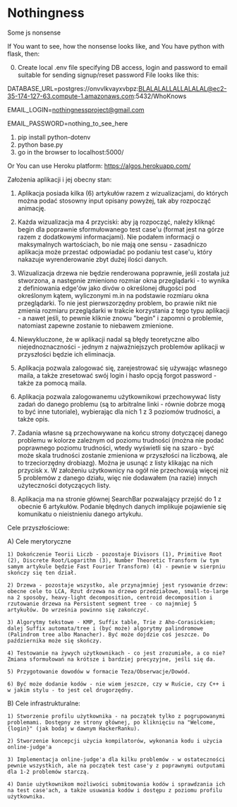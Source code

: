 # Nothingness
Some js nonsense

If You want to see, how the nonsense looks like, and You have python with flask, then:

0) Create local .env file specifying DB access, login and password to email suitable for sending signup/reset password
File looks like this:

DATABASE_URL=postgres://onvvlkvayxvbpz:BLALALALLALLALALAL@ec2-35-174-127-63.compute-1.amazonaws.com:5432/WhoKnows

EMAIL_LOGIN=nothingnessproject@gmail.com

EMAIL_PASSWORD=nothing_to_see_here

1) pip install python-dotenv
2) python base.py
3) go in the browser to localhost:5000/

Or You can use Heroku platform: https://algos.herokuapp.com/


Założenia aplikacji i jej obecny stan:
1) Aplikacja posiada kilka (6) artykułów razem z wizualizacjami, do których można podać stosowny input opisany powyżej, tak aby rozpocząć animację.
2) Każda wizualizacja ma 4 przyciski: aby ją rozpocząć, należy kliknąć begin dla poprawnie sformułowanego test case'u (format jest na górze razem z dodatkowymi informacjami). Nie podałem informacji o maksymalnych wartościach, bo nie mają one sensu - zasadniczo aplikacja może przestać odpowiadać po podaniu test case'u, który nakazuje wyrenderowanie zbyt dużej ilości danych.
3) Wizualizacja drzewa nie będzie renderowana poprawnie, jeśli została już stworzona, a następnie zmieniono rozmiar okna przeglądarki - to wynika z definiowania edge'ów jako divów o określonej długości pod określonym kątem, wyliczonymi m.in na podstawie rozmiaru okna przeglądarki. To nie jest pierwszorzędny problem, bo prawie nikt nie zmienia rozmiaru przeglądarki w trakcie korzystania z tego typu aplikacji - a nawet jeśli, to pewnie kliknie znowu "begin" i zapomni o problemie, natomiast zapewne zostanie to niebawem zmienione.
4) Niewykluczone, że w aplikacji nadal są błędy teoretyczne albo niejednoznaczności - jednym z najważniejszych problemów aplikacji w przyszłości będzie ich eliminacja.

5) Aplikacja pozwala zalogować się, zarejestrować się używając własnego maila, a także zresetować swój login i hasło opcją forgot password - także za pomocą maila.
6) Aplikacja pozwala zalogowanemu użytkownikowi przechowywać listy zadań do danego problemu (są to arbitralne linki - równie dobrze mogą to być inne tutoriale), wybierając dla nich 1 z 3 poziomów trudności, a także opis.
7) Zadania własne są przechowywane na końcu strony dotyczącej danego problemu w kolorze zależnym od poziomu trudności (można nie podać poprawnego poziomu trudności, wtedy wyświetli się na szaro - być może skala trudności zostanie zmieniona w przyszłości na liczbową, ale to trzeciorzędny drobiazg). Można je usunąć z listy klikając na nich przycisk x. W założeniu użytkownicy na ogół nie przechowują więcej niż 5 problemów z danego działu, więc nie dodawałem (na razie) innych użyteczności dotyczących listy.
8) Aplikacja ma na stronie głównej SearchBar pozwalający przejść do 1 z obecnie 6 artykułów. Podanie błędnych danych implikuje pojawienie się komunikatu o nieistnieniu danego artykułu.




Cele przyszłościowe:

A) Cele merytoryczne

	1) Dokończenie Teorii Liczb - pozostaje Divisors (1), Primitive Root (2), Discrete Root/Logarithm (3), Number Theoretic Transform (w tym samym artykule będzie Fast Fourier Transform) (4) - pewnie w sierpniu skończy się ten dział.

	2) Drzewa - pozostaje wszystko, ale przynajmniej jest rysowanie drzew: obecne cele to LCA, Rzut drzewa na drzewo przedziałowe, small-to-large na 2 sposoby, heavy-light decomposition, centroid decomposition i rzutowanie drzewa na Persistent segment tree - co najmniej 5 artykułów. Do września powinno się zakończyć.

	3) Algorytmy tekstowe - KMP, Suffix table, Trie z Aho-Corasickiem; dalej Suffix automata/tree i (być może) algorytmy palindromowe (Palindrom tree albo Manacher). Być może dojdzie coś jeszcze. Do października może się skończy.

	4) Testowanie na żywych użytkownikach - co jest zrozumiałe, a co nie? Zmiana sformułowań na krótsze i bardziej precyzyjne, jeśli się da.

	5) Przygotowanie dowodów w formacie Teza/Obserwacje/Dowód.

	6) Być może dodanie kodów - nie wiem jeszcze, czy w Ruście, czy C++ i w jakim stylu - to jest cel drugorzędny.


B) Cele infrastrukturalne:

	1) Stworzenie profilu użytkownika - na początek tylko z pogrupowanymi problemami. Dostępny ze strony głównej, po kliknięciu na "Welcome, {login}" (jak bodaj w dawnym HackerRanku).

	2) Stworzenie koncepcji użycia kompilatorów, wykonania kodu i użycia online-judge'a

	3) Implementacja online-judge'a dla kilku problemów - w ostateczności pewnie wszystkich, ale na początek test case'y z poprawnymi outputami dla 1-2 problemów starczą.

	4) Danie użytkownikom możliwości submitowania kodów i sprawdzania ich na test case'ach, a także usuwania kodów i dostępu z poziomu profilu użytkownika.
